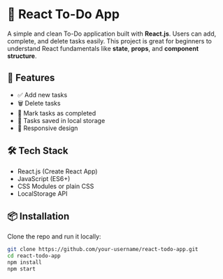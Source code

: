 # 📝 React To-Do App

A simple and clean To-Do application built with **React.js**. Users can add, complete, and delete tasks easily. This project is great for beginners to understand React fundamentals like **state**, **props**, and **component structure**.

## 🚀 Features

- ✅ Add new tasks
- 🗑️ Delete tasks
- 📌 Mark tasks as completed
- 💾 Tasks saved in local storage
- 📱 Responsive design

## 🛠 Tech Stack

- React.js (Create React App)
- JavaScript (ES6+)
- CSS Modules or plain CSS
- LocalStorage API

## 📦 Installation

Clone the repo and run it locally:

```bash
git clone https://github.com/your-username/react-todo-app.git
cd react-todo-app
npm install
npm start
